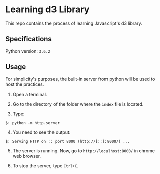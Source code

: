 # Learning d3 Library

This repo contains the process of learning Javascript's d3 library. <br />

## Specifications

Python version: `3.6.2` <br />

## Usage

For simplicity's purposes, the built-in server from python will be used to host the practices. <br />

1. Open a terminal. <br />

2. Go to the directory of the folder where the `index` file is located. <br />

3. Type: <br/>
```
$: python -m http.server
```
4. You need to see the output: <br />
```
$: Serving HTTP on :: port 8000 (http://[::]:8000/) ...
```
5. The server is running. Now, go to `http://localhost:8000/` in chrome web browser. <br/>

6. To stop the server, type `Ctrl+C`.